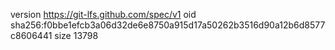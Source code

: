 version https://git-lfs.github.com/spec/v1
oid sha256:f0bbe1efcb3a06d32de6e8750a915d17a50262b3516d90a12b6d8577c8606441
size 13798
